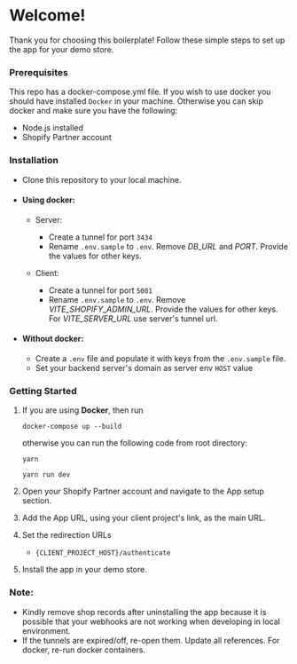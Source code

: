 # Welcome!

Thank you for choosing this boilerplate! Follow these simple steps to set up the app for your demo store.

### Prerequisites

This repo has a docker-compose.yml file. If you wish to use docker you should have installed `Docker` in your machine. Otherwise you can skip docker and make sure you have the following:

- Node.js installed
- Shopify Partner account

### Installation

- Clone this repository to your local machine.
- #### Using docker:

  - Server:

    - Create a tunnel for port `3434`
    - Rename `.env.sample` to `.env`. Remove _DB_URL_ and _PORT_. Provide the values for other keys.

  - Client:
    - Create a tunnel for port `5001`
    - Rename `.env.sample` to `.env`. Remove _VITE_SHOPIFY_ADMIN_URL_. Provide the values for other keys. For _VITE_SERVER_URL_ use server's tunnel url.

- #### Without docker:
  - Create a `.env` file and populate it with keys from the `.env.sample` file.
  - Set your backend server's domain as server env `HOST` value

### Getting Started

1. If you are using **Docker**, then run

   ```
   docker-compose up --build
   ```

   otherwise you can run the following code from root directory:

   ```
   yarn
   ```
   ```
   yarn run dev
   ```

2. Open your Shopify Partner account and navigate to the App setup section.

3. Add the App URL, using your client project's link, as the main URL.

4. Set the redirection URLs

   - `{CLIENT_PROJECT_HOST}/authenticate`

5. Install the app in your demo store.

### Note:

- Kindly remove shop records after uninstalling the app because it is possible that your webhooks are not working when developing in local environment.
- If the tunnels are expired/off, re-open them. Update all references. For docker, re-run docker containers.
